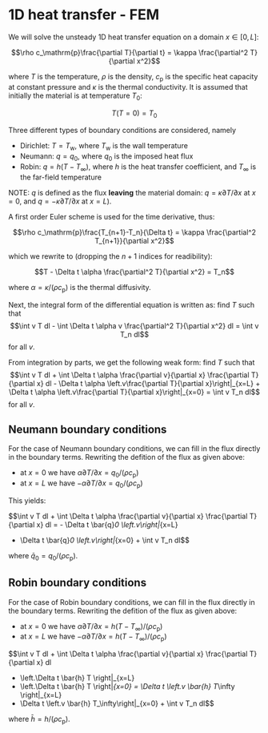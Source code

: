 1D heat transfer - FEM
============

We will solve the unsteady 1D heat transfer equation on a domain $x \in [0,L]$:

$$\rho c_\mathrm{p}\frac{\partial T}{\partial t} = 
\kappa \frac{\partial^2 T}{\partial x^2}$$

where $T$ is the temperature, $\rho$ is the density, $c_\mathrm{p}$ is the
specific heat capacity at constant pressure and $\kappa$ is the thermal 
conductivity. It is assumed that initially the material is at temperature $T_0$:

$$T(T=0)=T_0$$

Three different
types of boundary conditions are considered, namely 
* Dirichlet: $T = T_\mathrm{w}$, where $T_\mathrm{w}$ is the wall temperature
* Neumann: $q=q_0$, where $q_0$ is the imposed heat flux
* Robin: $q=h(T-T_\infty)$, where $h$ is the heat transfer coefficient, and 
$T_\infty$ is the far-field temperature

NOTE: $q$ is defined as the flux **leaving** the material domain: 
$q=\kappa \partial T/\partial x$ at $x=0$, and $q=-\kappa \partial T/\partial x$ at
$x=L$).

A first order Euler scheme is used for the time derivative, thus:

$$\rho c_\mathrm{p}\frac{T_{n+1}-T_n}{\Delta t} = 
\kappa \frac{\partial^2 T_{n+1}}{\partial x^2}$$

which we rewrite to (dropping the $n+1$ indices for readibility):

$$T - \Delta t \alpha \frac{\partial^2 T}{\partial x^2} = T_n$$

where $\alpha = \kappa / (\rho c_\mathrm{p})$ is the thermal diffusivity.

Next, the integral form of the differential equation is written as: find $T$ such that
$$\int v  T dl - \int \Delta t \alpha v \frac{\partial^2 T}{\partial x^2} dl = 
\int v T_n dl$$
for all $v$.

From integration by parts, we get the following weak form: find $T$ such that
$$\int v  T dl + \int \Delta t \alpha \frac{\partial v}{\partial x} 
\frac{\partial T}{\partial x} dl - \Delta t \alpha \left.v\frac{\partial T}{\partial x}\right|_{x=L} + 
\Delta t \alpha \left.v\frac{\partial T}{\partial x}\right|_{x=0} = \int v T_n dl$$
for all $v$.

Neumann boundary conditions
--------
For the case of Neumann boundary conditions, we can fill in the flux directly in
the boundary terms. Rewriting the defition of the flux as given above: 

* at $x=0$ we have $\alpha \partial T/\partial x=q_0/(\rho c_\mathrm{p})$
* at $x=L$ we have $-\alpha \partial T/\partial x=q_0/(\rho c_\mathrm{p})$

This yields:

$$\int v  T dl + \int \Delta t \alpha \frac{\partial v}{\partial x} 
\frac{\partial T}{\partial x} dl = - \Delta t \bar{q}_0 \left.v\right|_{x=L} 
- \Delta t \bar{q}_0 \left.v\right|_{x=0} + \int v T_n dl$$

where $\bar{q}_0 = q_0/(\rho c_\mathrm{p})$.


Robin boundary conditions
--------
For the case of Robin boundary conditions, we can fill in the flux directly in
the boundary terms. Rewriting the defition of the flux as given above:

* at $x=0$ we have $\alpha \partial T/\partial x=h(T-T_\infty)/(\rho c_\mathrm{p})$
* at $x=L$ we have $-\alpha \partial T/\partial x=h(T-T_\infty)/(\rho c_\mathrm{p})$


$$\int v  T dl + \int \Delta t \alpha \frac{\partial v}{\partial x} 
\frac{\partial T}{\partial x} dl 
+ \left.\Delta t \bar{h} T \right|_{x=L}
+ \left.\Delta t \bar{h} T \right|_{x=0}
= \Delta t \left.v \bar{h} T_\infty \right|_{x=L} 
+ \Delta t \left.v \bar{h} T_\infty\right|_{x=0} + \int v T_n dl$$

where $\bar{h} = h/(\rho c_\mathrm{p})$.
